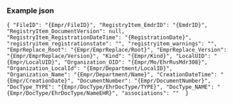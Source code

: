### Example json
`
{
  "FileID": "{Empr/FileID}",
  "RegistryItem_EmdrID": "{EmdrID}",
  "RegistryItem_DocumentVersion": null,
  "RegistryItem_RegistrationDateTime": "{RegistrationDate}",
  "registryitem_registrationstate": "",
  "registryitem_warnings": "",
  "EmprReplace_Root": "{Empr/EmprReplace/Root}",
  "EmprReplace_Version": "{Empr/EmprReplace/Version}",
  "Kind": "{Empr/Kind}",
  "LocalUID": "{Empr/LocalUID}",
  "Organization_OID": "{Empr/Mo/EhrRusMdr308}",
  "Organization_LocalId": "{Empr/Department/LocalID}",
  "Organization_Name": "{Empr/Department/Name}",
  "CreationDateTime": "{Empr/CreationDate}",
  "DocumentNumber": "{Empr/DocumentNumber}",
  "DocType_TYPE": "{Empr/DocType/EhrDocType/TYPE}",
  "DocType_NAME": "{Empr/DocType/EhrDocType/NameEHR}",
  "associations": "" 
}
`
